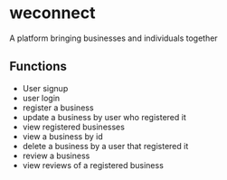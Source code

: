 # weconnect
A platform bringing businesses and individuals together

## Functions
 - User signup
 - user login
 - register a business
 - update a business by user who registered it
 - view registered businesses
 - view a business by id
 - delete a business by a user that registered it
 - review a business
 - view reviews of a registered business
